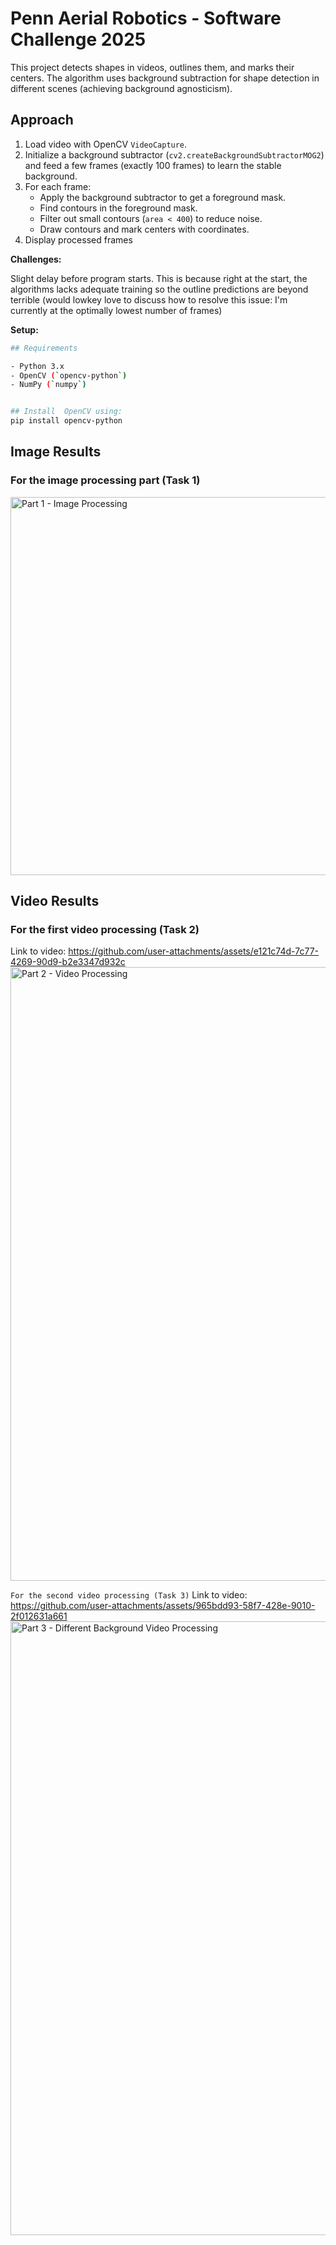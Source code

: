 # Penn Aerial Robotics - Software Challenge 2025
This project detects shapes in videos, outlines them, and marks their centers. The algorithm uses background subtraction for shape detection in different scenes (achieving background agnosticism).

## Approach

1. Load video with OpenCV `VideoCapture`.
2. Initialize a background subtractor (`cv2.createBackgroundSubtractorMOG2`) and feed a few frames (exactly 100 frames) to learn the stable background.
3. For each frame:
   - Apply the background subtractor to get a foreground mask.
   - Find contours in the foreground mask.
   - Filter out small contours (`area < 400`) to reduce noise.
   - Draw contours and mark centers with coordinates.
4. Display processed frames


**Challenges:** 

Slight delay before program starts. This is because right at the start, the algorithms lacks adequate training so the outline predictions are beyond terrible (would lowkey love to discuss how to resolve this issue: I'm currently at the optimally lowest number of frames)


**Setup:**
```bash
## Requirements

- Python 3.x  
- OpenCV (`opencv-python`)  
- NumPy (`numpy`)


## Install  OpenCV using:
pip install opencv-python
```

## Image Results 
### For the image processing part (Task 1)
<img width="962" height="605" alt="Part 1 - Image Processing" src="https://github.com/user-attachments/assets/2808cec9-3675-42a5-a50b-89297a144393" />

## Video Results 
### For the first video processing (Task 2)
Link to video: https://github.com/user-attachments/assets/e121c74d-7c77-4269-90d9-b2e3347d932c
<img width="1512" height="982" alt="Part 2 - Video Processing " src="https://github.com/user-attachments/assets/8d31da98-0432-41f4-8698-7fe22bc66abf" />


`For the second video processing (Task 3)`
Link to video: https://github.com/user-attachments/assets/965bdd93-58f7-428e-9010-2f012631a661
<img width="1512" height="982" alt="Part 3 - Different Background Video Processing " src="https://github.com/user-attachments/assets/616958aa-3224-49f2-829d-049086705336" />



